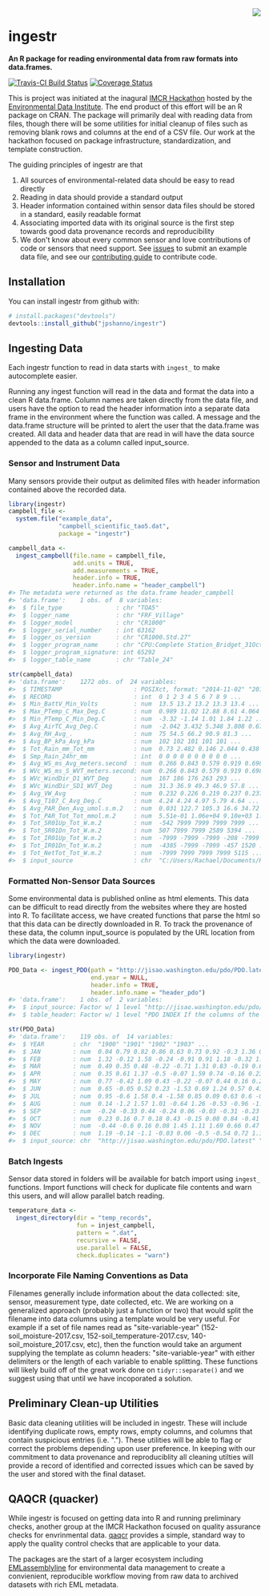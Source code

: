 
<!-- README.md is generated from README.Rmd. Please edit that file -->
<img src="inst/img/logo_ingestr.png" align="right">

ingestr
=======

**An R package for reading environmental data from raw formats into data.frames.**

[![Travis-CI Build Status](https://travis-ci.org/jpshanno/ingestr.svg?branch=master)](https://travis-ci.org/jpshanno/ingestr) [![Coverage Status](https://img.shields.io/codecov/c/github/jpshanno/ingestr/master.svg)](https://codecov.io/github/jpshanno/ingestr?branch=master)

This is project was initiated at the inagural [IMCR Hackathon](https://github.com/IMCR-Hackathon/HackathonCentral) hosted by the [Environmental Data Institute](https://environmentaldatainitiative.org/). The end product of this effort will be an R package on CRAN. The package will primarily deal with reading data from files, though there will be some utilities for initial cleanup of files such as removing blank rows and columns at the end of a CSV file. Our work at the hackathon focused on package infrastructure, standardization, and template construction.

The guiding principles of ingestr are that

1.  All sources of environmental-related data should be easy to read directly
2.  Reading in data should provide a standard output
3.  Header information contained within sensor data files should be stored in a standard, easily readable format
4.  Associating imported data with its original source is the first step towards good data provenance records and reproducibility
5.  We don't know about every common sensor and love contributions of code or sensors that need support. See [issues](https://github.com/jpshanno/ingestr/issues) to submit an example data file, and see our [contributing guide](https://github.com/jpshanno/ingestr/blob/master/CONTRIBUTING.md) to contribute code.

Installation
------------

You can install ingestr from github with:

``` r
# install.packages("devtools")
devtools::install_github("jpshanno/ingestr")
```

Ingesting Data
--------------

Each ingestr function to read in data starts with `ingest_` to make autocomplete easier.

Running any ingest function will read in the data and format the data into a clean R data.frame. Column names are taken directly from the data file, and users have the option to read the header information into a separate data frame in the environment where the function was called. A message and the data.frame structure will be printed to alert the user that the data.frame was created.
All data and header data that are read in will have the data source appended to the data as a column called input\_source.

### Sensor and Instrument Data

Many sensors provide their output as delimited files with header information contained above the recorded data.

``` r
library(ingestr)
campbell_file <- 
  system.file("example_data",
              "campbell_scientific_tao5.dat",
              package = "ingestr")

campbell_data <- 
  ingest_campbell(file.name = campbell_file,
                  add.units = TRUE,
                  add.measurements = TRUE,
                  header.info = TRUE,
                  header.info.name = "header_campbell")
#> The metadata were returned as the data.frame header_campbell
#> 'data.frame':    1 obs. of  8 variables:
#>  $ file_type               : chr "TOA5"
#>  $ logger_name             : chr "FRF_Village"
#>  $ logger_model            : chr "CR1000"
#>  $ logger_serial_number    : int 63162
#>  $ logger_os_version       : chr "CR1000.Std.27"
#>  $ logger_program_name     : chr "CPU:Complete Station_Bridget_31Oct2014.cr1"
#>  $ logger_program_signature: int 65292
#>  $ logger_table_name       : chr "Table_24"

str(campbell_data)
#> 'data.frame':    1272 obs. of  24 variables:
#>  $ TIMESTAMP                    : POSIXct, format: "2014-11-02" "2014-11-03" ...
#>  $ RECORD                       : int  0 1 2 3 4 5 6 7 8 9 ...
#>  $ Min_BattV_Min_Volts          : num  13.5 13.2 13.2 13.3 13.4 ...
#>  $ Max_PTemp_C_Max_Deg.C        : num  0.989 11.02 12.88 8.61 4.064 ...
#>  $ Min_PTemp_C_Min_Deg.C        : num  -3.32 -1.14 1.01 1.84 1.22 ...
#>  $ Avg_AirTC_Avg_Deg.C          : num  -2.042 3.432 5.348 3.808 0.677 ...
#>  $ Avg_RH_Avg_.                 : num  75 54.5 66.2 90.9 81.3 ...
#>  $ Avg_BP_kPa_Avg_kPa           : num  102 102 101 101 101 ...
#>  $ Tot_Rain_mm_Tot_mm           : num  0.73 2.482 0.146 2.044 0.438 ...
#>  $ Smp_Rain_24hr_mm             : int  0 0 0 0 0 0 0 0 0 0 ...
#>  $ Avg_WS_ms_Avg_meters.second  : num  0.266 0.843 0.579 0.919 0.698 ...
#>  $ WVc_WS_ms_S_WVT_meters.second: num  0.266 0.843 0.579 0.919 0.698 ...
#>  $ WVc_WindDir_D1_WVT_Deg       : num  167 186 176 263 293 ...
#>  $ WVc_WindDir_SD1_WVT_Deg      : num  31.3 36.9 49.3 46.9 57.8 ...
#>  $ Avg_VW_Avg                   : num  0.232 0.226 0.219 0.237 0.237 0.226 0.221 0.229 0.228 0.223 ...
#>  $ Avg_T107_C_Avg_Deg.C         : num  4.24 4.24 4.97 5.79 4.64 ...
#>  $ Avg_PAR_Den_Avg_umol.s.m.2   : num  0.031 122.7 105.3 16.6 34.72 ...
#>  $ Tot_PAR_Tot_Tot_mmol.m.2     : num  5.51e-01 1.06e+04 9.10e+03 1.43e+03 3.00e+03 ...
#>  $ Tot_SR01Up_Tot_W.m.2         : num  -542 7999 7999 7999 7999 ...
#>  $ Tot_SR01Dn_Tot_W.m.2         : num  507 7999 7999 2589 5394 ...
#>  $ Tot_IR01Up_Tot_W.m.2         : num  -7999 -7999 -7999 -208 -7999 ...
#>  $ Tot_IR01Dn_Tot_W.m.2         : num  -4385 -7999 -7999 -457 1520 ...
#>  $ Tot_NetTot_Tot_W.m.2         : num  -7999 7999 7999 7999 5115 ...
#>  $ input_source                 : chr  "C:/Users/Rachael/Documents/R/win-library/3.4/ingestr/example_data/campbell_scientific_tao5.dat" "C:/Users/Rachael/Documents/R/win-library/3.4/ingestr/example_data/campbell_scientific_tao5.dat" "C:/Users/Rachael/Documents/R/win-library/3.4/ingestr/example_data/campbell_scientific_tao5.dat" "C:/Users/Rachael/Documents/R/win-library/3.4/ingestr/example_data/campbell_scientific_tao5.dat" ...
```

### Formatted Non-Sensor Data Sources

Some environmental data is published online as html elements. This data can be difficult to read directly from the websites where they are hosted into R. To facilitate access, we have created functions that parse the html so that this data can be directly downloaded in R. To track the provenance of these data, the column input\_source is populated by the URL location from which the data were downloaded.

``` r
library(ingestr)

PDO_Data <- ingest_PDO(path = "http://jisao.washington.edu/pdo/PDO.latest",  
                       end.year = NULL,
                       header.info = TRUE,
                       header.info.name = "header_pdo")
#> 'data.frame':    1 obs. of  2 variables:
#>  $ input_source: Factor w/ 1 level "http://jisao.washington.edu/pdo/PDO.latest": 1
#>  $ table_header: Factor w/ 1 level "PDO INDEX If the columns of the table appear without formatting on your browser, use http://research.jisao.wash"| __truncated__: 1

str(PDO_Data)
#> 'data.frame':    119 obs. of  14 variables:
#>  $ YEAR        : chr  "1900" "1901" "1902" "1903" ...
#>  $ JAN         : num  0.04 0.79 0.82 0.86 0.63 0.73 0.92 -0.3 1.36 0.23 ...
#>  $ FEB         : num  1.32 -0.12 1.58 -0.24 -0.91 0.91 1.18 -0.32 1.02 1.01 ...
#>  $ MAR         : num  0.49 0.35 0.48 -0.22 -0.71 1.31 0.83 -0.19 0.67 0.54 ...
#>  $ APR         : num  0.35 0.61 1.37 -0.5 -0.07 1.59 0.74 -0.16 0.23 0.24 ...
#>  $ MAY         : num  0.77 -0.42 1.09 0.43 -0.22 -0.07 0.44 0.16 0.23 -0.39 ...
#>  $ JUN         : num  0.65 -0.05 0.52 0.23 -1.53 0.69 1.24 0.57 0.41 -0.64 ...
#>  $ JUL         : num  0.95 -0.6 1.58 0.4 -1.58 0.85 0.09 0.63 0.6 -0.39 ...
#>  $ AUG         : num  0.14 -1.2 1.57 1.01 -0.64 1.26 -0.53 -0.96 -1.04 -0.68 ...
#>  $ SEP         : num  -0.24 -0.33 0.44 -0.24 0.06 -0.03 -0.31 -0.23 -0.16 -0.89 ...
#>  $ OCT         : num  0.23 0.16 0.7 0.18 0.43 -0.15 0.08 0.84 -0.41 -0.02 ...
#>  $ NOV         : num  -0.44 -0.6 0.16 0.08 1.45 1.11 1.69 0.66 0.47 -0.4 ...
#>  $ DEC         : num  1.19 -0.14 -1.1 -0.03 0.06 -0.5 -0.54 0.72 1.16 -0.01 ...
#>  $ input_source: chr  "http://jisao.washington.edu/pdo/PDO.latest" "http://jisao.washington.edu/pdo/PDO.latest" "http://jisao.washington.edu/pdo/PDO.latest" "http://jisao.washington.edu/pdo/PDO.latest" ...
```

### Batch Ingests

Sensor data stored in folders will be available for batch import using `ingest_` functions. Import functions will check for duplicate file contents and warn this users, and will allow parallel batch reading.

``` r
temperature_data <- 
  ingest_directory(dir = "temp_records",
                   fun = injest_campbell,
                   pattern = ".dat",
                   recursive = FALSE,
                   use.parallel = FALSE,
                   check.duplicates = "warn")
```

### Incorporate File Naming Conventions as Data

Filenames generally include information about the data collected: site, sensor, measurement type, date collected, etc. We are working on a generalized approach (probably just a function or two) that would split the filename into data columns using a template would be very useful.
For example if a set of file names read as "site-variable-year" (152-soil\_moisture-2017.csv, 152-soil\_temperature-2017.csv, 140-soil\_moisture\_2017.csv, etc), then the function would take an argument supplying the template as column headers: "site-variable-year" with either delimiters or the length of each variable to enable splitting. These functions will likely build off of the great work done on `tidyr::separate()` and we suggest using that until we have incoporated a solution.

Preliminary Clean-up Utilities
------------------------------

Basic data cleaning utilities will be included in ingestr. These will include identifying duplicate rows, empty rows, empty columns, and columns that contain suspicious entries (i.e. "."). These utilities will be able to flag or correct the problems depending upon user preference. In keeping with our commitment to data provenance and reproduciblity all cleaning utilties will provide a record of identified and corrected issues which can be saved by the user and stored with the final dataset.

QAQCR (quacker)
---------------

While ingestr is focused on getting data into R and running preliminary checks, another group at the IMCR Hackathon focused on quality assurance checks for envrinmental data. [qaqcr](https://github.com/IMCR-Hackathon/qaqc_tools) provides a simple, standard way to apply the quality control checks that are applicable to your data.

The packages are the start of a larger ecosystem including [EMLassemblyline](https://github.com/EDIorg/EMLassemblyline) for environmental data management to create a convienient, reproducible workflow moving from raw data to archived datasets with rich EML metadata.
